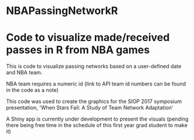 # NBAPassingNetworkR
# Code to visualize made/received passes in R from NBA games

This is code to visualize passing networks based on a user-defined date and NBA team.

NBA team requires a numeric id (link to API team id numbers can be found in the code as a note)

This code was used to create the graphics for the SIOP 2017 symposium presentation, 'When Stars Fail: A Study of Team Network Adaptation'

A Shiny app is currently under development to present the visuals (pending there being free time in the schedule of this first year grad student to make it)
